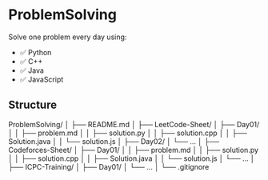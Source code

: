 # ProblemSolving

Solve one problem every day using:
- ✅ Python
- ✅ C++
- ✅ Java
- ✅ JavaScript

## Structure

ProblemSolving/
│
├── README.md
│
├── LeetCode-Sheet/
│   ├── Day01/
│   │   ├── problem.md
│   │   ├── solution.py
│   │   ├── solution.cpp
│   │   ├── Solution.java
│   │   └── solution.js
│   ├── Day02/
│   └── ...
│
├── Codeforces-Sheet/
│   ├── Day01/
│   │   ├── problem.md
│   │   ├── solution.py
│   │   ├── solution.cpp
│   │   ├── Solution.java
│   │   └── solution.js
│   └── ...
│
├── ICPC-Training/
│   ├── Day01/
│   └── ...
│
└── .gitignore